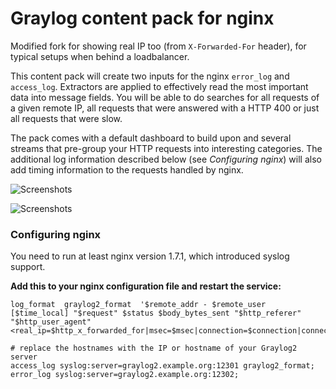 # Graylog content pack for nginx

Modified fork for showing real IP too (from `X-Forwarded-For` header), for typical setups when behind a loadbalancer.

This content pack will create two inputs for the nginx `error_log` and `access_log`. Extractors are applied to effectively read the most important data into message fields. You will be able to do searches for all requests of a given remote IP, all requests that were answered with a HTTP 400 or just all requests that were slow.

The pack comes with a default dashboard to build upon and several streams that pre-group your HTTP requests into interesting categories. The additional log information described below (see *Configuring nginx*) will also add timing information to the requests handled by nginx.

![Screenshots](https://s3.amazonaws.com/graylog2public/images/contentpack-nginx-2.png)

![Screenshots](https://s3.amazonaws.com/graylog2public/images/contentpack-nginx-1.png)

### Configuring nginx

You need to run at least nginx version 1.7.1, which introduced syslog support.

**Add this to your nginx configuration file and restart the service:**

    log_format  graylog2_format  '$remote_addr - $remote_user [$time_local] "$request" $status $body_bytes_sent "$http_referer" "$http_user_agent" <real_ip=$http_x_forwarded_for|msec=$msec|connection=$connection|connection_requests=$connection_requests|millis=$request_time>';

    # replace the hostnames with the IP or hostname of your Graylog2 server
    access_log syslog:server=graylog2.example.org:12301 graylog2_format;
    error_log syslog:server=graylog2.example.org:12302;

